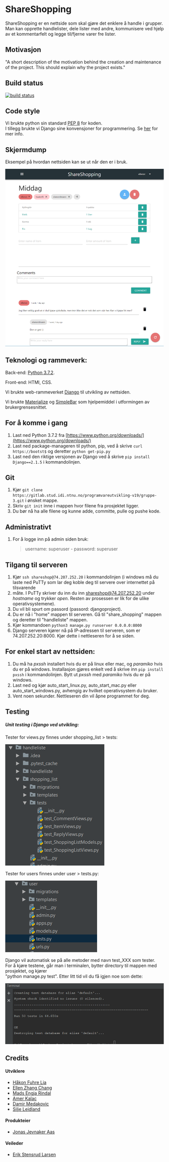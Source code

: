 # **ShareShopping**

ShareShopping er en nettside som skal gjøre det enklere å handle i grupper. 
Man kan opprette handlelister, dele lister med andre, kommunisere ved hjelp av et kommentarfelt og legge til/fjerne varer fre lister.

## Motivasjon

"A short description of the motivation behind the creation and maintenance of the project. This should explain why the project exists."

## Build status

[![build status](https://gitlab.stud.idi.ntnu.no/programvareutvikling-v19/gruppe-3/badges/master/build.svg)](https://gitlab.stud.idi.ntnu.no/programvareutvikling-v19/gruppe-3/-/jobs)


## Code style

Vi brukte python sin standard [PEP 8](https://www.python.org/dev/peps/pep-0008/) for koden. <br>
I tillegg brukte vi Django sine konvensjoner for programmering. Se [her](https://docs.djangoproject.com/en/2.2/internals/contributing/writing-code/coding-style/) for mer info.


## Skjermdump

Eksempel på hvordan nettsiden kan se ut når den er i bruk.

![Alt-Text](readmeImages/ShareShoppingPreview.png)

## Teknologi og rammeverk:

Back-end: [Python 3.7.2](https://www.python.org/downloads/release/python-372/).<br>

Front-end: HTMl, CSS. <br>

Vi brukte web-rammeverket [Django](https://www.djangoproject.com/) til utvikling av nettsiden.<br>

Vi brukte [Materialize](https://materializecss.com/) og [SimpleBar](https://grsmto.github.io/simplebar/) som hjelpemiddel i utformingen av brukergrensesnittet.


## For å komme i gang

1. Last ned Python 3.7.2 fra [https://www.python.org/downloads/](https://www.python.org/downloads/)
2. Last ned package-manageren til python, pip, ved å skrive `curl https://bootst$` og deretter `python get-pip.py`
3. Last ned den riktige versjonen av Django ved å skrive `pip install Django==2.1.5` i kommandolinjen.

## Git

1. Kjør `git clone https://gitlab.stud.idi.ntnu.no/programvareutvikling-v19/gruppe-3.git` i ønsket mappe.
2. Skriv `git init` inne i mappen hvor filene fra prosjektet ligger.
3. Du bør nå ha alle filene og kunne adde, committe, pulle og pushe kode.



## Administrativt

1. For å logge inn på admin siden bruk:
    > username: superuser   -   password: superuser


## Tilgang til serveren

1. Kjør `ssh shareshop@74.207.252.20` i kommandolinjen (i windows må du laste ned PuTTy som lar deg koble deg til servere over internettet på tilsvarende
3. måte. I PuTTy skriver du inn du inn shareshop@74.207.252.20 under *hostname* og trykker *open*. Resten av prosessen er lik for de ulike operativsystemene).
4. Du vil bli spurt om passord (passord: djangoproject). 
5. Du er nå i "home" mappen til serveren. Gå til "share_shopping" mappen og deretter til "handleliste" mappen.
6. Kjør kommandoen `python3 manage.py runserver 0.0.0.0:8000`
7. Django serveren kjører nå på IP-adressen til serveren, som er 74.207.252.20:8000. Kjør dette i nettleseren for å se siden. 


## For enkel start av nettsiden: 

1. Du må ha *pxssh* installert hvis du er på linux eller mac, og *paramiko* hvis du er på windows. Installasjon gjøres enkelt ved å skrive inn `pip install pxssh` i kommandolinjen.
   Bytt ut *pxssh* med *paramiko* hvis du er på windows. 
2. Last ned og kjør auto_start_linux.py, auto_start_mac.py eller auto_start_windows.py, avhengig av hvilket operativsystem du bruker.
3. Vent noen sekunder. Nettleseren din vil åpne programmet for deg. 

## Testing

##### Unit testing i Django ved utvikling:

Tester for views.py finnes under shopping_list > tests:

![alt text](readmeImages/TestFolderHandleliste.png)


Tester for users finnes under user > tests.py:

![alt text](readmeImages/TestFolderUser.png)


Django vil automatisk se på alle metoder med navn test_XXX som tester. <br>
For å kjøre testene, går man i terminalen, bytter directory til mappen med prosjektet, og kjører <br>
"python manage.py test". Etter litt tid vil du få igjen noe som dette:

![alt text](readmeImages/TestResultPreview.png)



## Credits

#### Utviklere
* [Håkon Fuhre Lia](https://gitlab.stud.idi.ntnu.no/haakofli)
* [Ellen Zhang Chang](https://gitlab.stud.idi.ntnu.no/ellenzc)
* [Mads Engja Rindal](https://gitlab.stud.idi.ntnu.no/madseri)
* [Amer Kalac](https://gitlab.stud.idi.ntnu.no/amerk)
* [Damir Medakovic](https://gitlab.stud.idi.ntnu.no/damirm)
* [Silje Leidland](https://gitlab.stud.idi.ntnu.no/siljelei)

#### Produkteier
* [Jonas Jevnaker Aas](https://gitlab.stud.idi.ntnu.no/jonasjaa)

#### Veileder
* [Erik Stensrud Larsen](https://gitlab.stud.idi.ntnu.no/eriksla)





